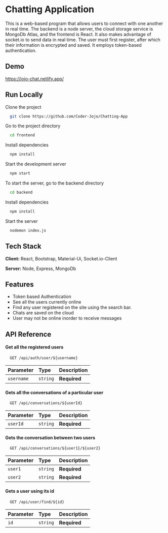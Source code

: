 
# Chatting Application

This is a web-based program that allows users to connect with one another in real time. The backend is a node server, the cloud storage service is MongoDb Atlas, and the frontend is React. It also makes advantage of socket.io to send data in real time. The user must first register, after which their information is encrypted and saved. It employs token-based authentication.




## Demo

https://jojo-chat.netlify.app/

  
## Run Locally

Clone the project

```bash
  git clone https://github.com/Coder-Jojo/Chatting-App
```

Go to the project directory

```bash
  cd frontend
```

Install dependencies

```bash
  npm install
```

Start the development server

```bash
  npm start
```

To start the server, go to the backend directory

```bash
  cd backend
```

Install dependencies

```bash
  npm install
```

Start the server

```bash
  nodemon index.js
```

  
## Tech Stack

**Client:** React, Bootstrap, Material-Ui, Socket.io-Client

**Server:** Node, Express, MongoDb

  
## Features

- Token based Authentication
- See all the users currently online
- Find any user registered on the site using the search bar.
- Chats are saved on the cloud
- User may not be online inorder to receive messages

  
## API Reference

#### Get all the registered users

```http
  GET /api/auth/user/${username}
```

| Parameter | Type     | Description                |
| :-------- | :------- | :------------------------- |
| `username` | `string` | **Required**              |


#### Gets all the conversations of a particular user

```http
  GET /api/conversations/${userId}
```

| Parameter | Type     | Description                |
| :-------- | :------- | :------------------------- |
| `userId` | `string` | **Required**              |


#### Gets the conversation between two users

```http
  GET /api/conversations/${user1}/${user2}
```

| Parameter | Type     | Description                |
| :-------- | :------- | :------------------------- |
| `user1` | `string` | **Required**              |
| `user2` | `string` | **Required**              |


#### Gets a user using its id

```http
  GET /api/user/find/${id}
```

| Parameter | Type     | Description                |
| :-------- | :------- | :------------------------- |
| `id` | `string` | **Required**              |

